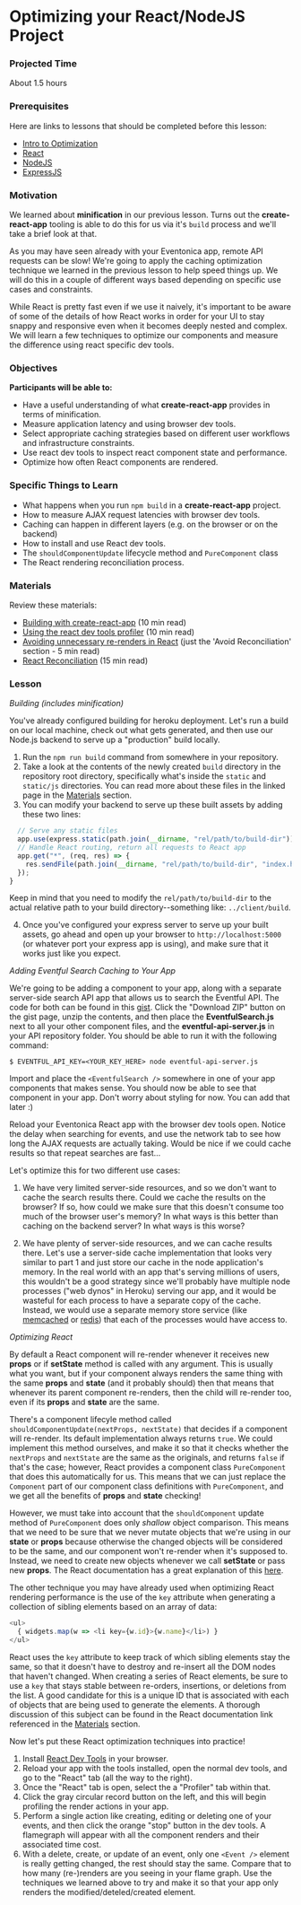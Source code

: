 # Optimizing your React/NodeJS Project

### Projected Time
About 1.5 hours

### Prerequisites

Here are links to lessons that should be completed before this lesson:

- [Intro to Optimization](/electives/optimization.md)
- [React](/react-js/react.md)
- [NodeJS](/node-js/node-js.md)
- [ExpressJS](/express-js/express.md)

### Motivation

We learned about **minification** in our previous lesson.  Turns out the **create-react-app** tooling is able to do this for us via it's `build` process and we'll take a brief look at that.

As you may have seen already with your Eventonica app, remote API requests can be slow!  We're going to apply the caching optimization technique we learned in the previous lesson to help speed things up.  We will do this in a couple of different ways based depending on specific use cases and constraints.

While React is pretty fast even if we use it naively, it's important to be aware of some of the details of how React works in order for your UI to stay snappy and responsive even when it becomes deeply nested and complex.  We will learn a few techniques to optimize our components and measure the difference using react specific dev tools.

### Objectives

**Participants will be able to:**

- Have a useful understanding of what **create-react-app** provides in terms of minification.
- Measure application latency and using browser dev tools.
- Select appropriate caching strategies based on different user workflows and infrastructure constraints.
- Use react dev tools to inspect react component state and performance.
- Optimize how often React components are rendered.

### Specific Things to Learn

- What happens when you run `npm build` in a **create-react-app** project.
- How to measure AJAX request latencies with browser dev tools.
- Caching can happen in different layers (e.g. on the browser or on the backend)
- How to install and use React dev tools.
- The `shouldComponentUpdate` lifecycle method and `PureComponent` class
- The React rendering reconciliation process.

### Materials

Review these materials:
- [Building with create-react-app](https://facebook.github.io/create-react-app/docs/production-build) (10 min read)
- [Using the react dev tools profiler](https://reactjs.org/blog/2018/09/10/introducing-the-react-profiler.html) (10 min read)
- [Avoiding unnecessary re-renders in React](https://reactjs.org/docs/optimizing-performance.html#avoid-reconciliation) (just the 'Avoid Reconciliation' section - 5 min read)
- [React Reconciliation](https://reactjs.org/docs/reconciliation.html) (15 min read)

### Lesson

_Building (includes minification)_

You've already configured building for heroku deployment.  Let's run a build on our local machine, check out what gets generated, and then use our Node.js backend to serve up a "production" build locally.

1. Run the `npm run build` command from somewhere in your repository.
2. Take a look at the contents of the newly created `build` directory in the repository root directory, specifically what's inside the `static` and `static/js` directories.  You can read more about these files in the linked page in the [Materials](#materials) section.
3. You can modify your backend to serve up these built assets by adding these two lines:
```javascript
  // Serve any static files
  app.use(express.static(path.join(__dirname, "rel/path/to/build-dir")));
  // Handle React routing, return all requests to React app
  app.get("*", (req, res) => {
    res.sendFile(path.join(__dirname, "rel/path/to/build-dir", "index.html"));
  });
}
```
Keep in mind that you need to modify the `rel/path/to/build-dir` to the actual relative path to your build directory--something like: `../client/build`.

4. Once you've configured your express server to serve up your built assets, go ahead and open up your browser to `http://localhost:5000` (or whatever port your express app is using), and make sure that it works just like you expect.

_Adding Eventful Search Caching to Your App_

We're going to be adding a component to your app, along with a separate server-side search API app that allows us to search the Eventful API.  The code for both can be found in this [gist](https://gist.github.com/mhess/2a9213d209c4ea464ab305f7bec56300).  Click the "Download ZIP" button on the gist page, unzip the contents, and then place the **EventfulSearch.js** next to all your other component files, and the **eventful-api-server.js** in your API repository folder.  You should be able to run it with the following command:

```shell
$ EVENTFUL_API_KEY=<YOUR_KEY_HERE> node eventful-api-server.js
```

Import and place the `<EventfulSearch />` somewhere in one of your app components that makes sense.  You should now be able to see that component in your app.  Don't worry about styling for now.  You can add that later :)

Reload your Eventonica React app with the browser dev tools open.  Notice the delay when searching for events, and use the network tab to see how long the AJAX requests are actually taking.  Would be nice if we could cache results so that repeat searches are fast...

Let's optimize this for two different use cases:

1. We have very limited server-side resources, and so we don't want to cache the search results there.  Could we cache the results on the browser?  If so, how could we make sure that this doesn't consume too much of the browser user's memory?  In what ways is this better than caching on the backend server?  In what ways is this worse?

2. We have plenty of server-side resources, and we can cache results there.  Let's use a server-side cache implementation that looks very similar to part 1 and just store our cache in the node application's memory.  In the real world with an app that's serving millions of users, this wouldn't be a good strategy since we'll probably have multiple node processes ("web dynos" in Heroku) serving our app, and it would be wasteful for each process to have a separate copy of the cache.  Instead, we would use a separate memory store service (like [memcached](https://www.memcached.org/) or [redis](https://redis.io/)) that each of the processes would have access to.

_Optimizing React_

By default a React component will re-render whenever it receives new **props** or if **setState** method is called with any argument.  This is usually what you want, but if your component always renders the same thing with the same **props** and **state** (and it probably should) then that means that whenever its parent component re-renders, then the child will re-render too, even if its **props** and **state** are the same.

There's a component lifecyle method called `shouldComponentUpdate(nextProps, nextState)` that decides if a component will re-render.  Its default implementation always returns `true`.  We could implement this method ourselves, and make it so that it checks whether the `nextProps` and `nextState` are the same as the originals, and returns `false` if that's the case; however, React provides a component class `PureComponent` that does this automatically for us.  This means that we can just replace the `Component` part of our component class definitions with `PureComponent`, and we get all the benefits of **props** and **state** checking!

However, we must take into account that the `shouldComponent` update method of `PureComponent` does only _shallow_ object comparison.  This means that we need to be sure that we never mutate objects that we're using in our **state** or **props** because otherwise the changed objects will be considered to be the same, and our component won't re-render when it's supposed to.  Instead, we need to create new objects whenever we call **setState** or pass new **props**.  The React documentation has a great explanation of this [here](https://reactjs.org/docs/optimizing-performance.html#the-power-of-not-mutating-data).

The other technique you may have already used when optimizing React rendering performance is the use of the `key` attribute when generating a collection of sibling elements based on an array of data:

```javascript
<ul>
  { widgets.map(w => <li key={w.id}>{w.name}</li>) }
</ul>
```

React uses the `key` attribute to keep track of which sibling elements stay the same, so that it doesn't have to destroy and re-insert all the DOM nodes that haven't changed.  When creating a series of React elements, be sure to use a `key` that stays stable between re-orders, insertions, or deletions from the list.  A good candidate for this is a unique ID that is associated with each of objects that are being used to generate the elements.  A thorough discussion of this subject can be found in the React documentation link referenced in the [Materials](#materials) section.

Now let's put these React optimization techniques into practice!

1. Install [React Dev Tools](https://github.com/facebook/react-devtools) in your browser.
2. Reload your app with the tools installed, open the normal dev tools, and go to the "React" tab (all the way to the right).
3. Once the "React" tab is open, select the a "Profiler" tab within that.
4. Click the gray circular record button on the left, and this will begin profiling the render actions in your app.
5. Perform a single action like creating, editing or deleting one of your events, and then click the orange "stop" button in the dev tools.  A flamegraph will appear with all the component renders and their associated time cost.
6. With a delete, create, or update of an event, only one `<Event />` element is really getting changed, the rest should stay the same.  Compare that to how many (re-)renders are you seeing in your flame graph.  Use the techniques we learned above to try and make it so that your app only renders the modified/deteled/created element.
